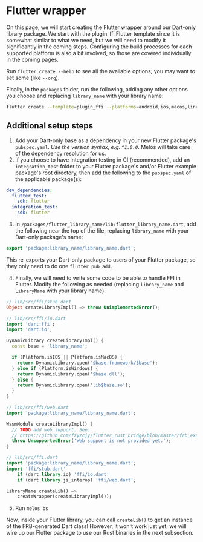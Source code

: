 # Flutter wrapper
On this page, we will start creating the Flutter wrapper around our Dart-only library package.
We start with the plugin_ffi Flutter template since it is somewhat similar to what we need,
but we will need to modify it significantly in the coming steps.
Configuring the build processes for each supported platform is also a bit involved,
so those are covered individually in the coming pages.

Run `flutter create --help` to see all the available options; you may want to set some (like `--org`).

Finally, in the `packages` folder, run the following, adding any other options you choose
and replacing `library_name` with your library name:
```bash
flutter create --template=plugin_ffi --platforms=android,ios,macos,linux,windows --org=com.example flutter_library_name
```

## Additional setup steps
1. Add your Dart-only base as a dependency in your new Flutter package's `pubspec.yaml`.
*Use the version syntax, e.g. `^1.0.0`*. Melos will take care of the dependency resolution for us.
2. If you choose to have integration testing in CI (recommended),
add an `integration_test` folder to your Flutter package's and/or Flutter example package's root directory,
then add the following to the  `pubspec.yaml` of the applicable package(s):
```yaml
dev_dependencies:
  flutter_test:
    sdk: flutter
  integration_test:
    sdk: flutter
```
3. In `/packages/flutter_library_name/lib/flutter_library_name.dart`,
add the following near the top of the file, replacing `library_name` with your Dart-only package's name:
```dart
export 'package:library_name/library_name.dart';
```
This re-exports your Dart-only package to users of your Flutter package,
so they only need to do one `flutter pub add`.

4. Finally, we will need to write some code to be able to handle FFI in Flutter.
Modify the following as needed (replacing `library_name` and `LibraryName` with your library name).
```dart
// lib/src/ffi/stub.dart
Object createLibraryImpl() => throw UnimplementedError();
```
```dart
// lib/src/ffi/io.dart
import 'dart:ffi';
import 'dart:io';

DynamicLibrary createLibraryImpl() {
  const base = 'library_name';

  if (Platform.isIOS || Platform.isMacOS) {
    return DynamicLibrary.open('$base.framework/$base');
  } else if (Platform.isWindows) {
    return DynamicLibrary.open('$base.dll');
  } else {
    return DynamicLibrary.open('lib$base.so');
  }
}
```
```dart
// lib/src/ffi/web.dart
import 'package:library_name/library_name.dart';

WasmModule createLibraryImpl() {
  // TODO add web support. See:
  // https://github.com/fzyzcjy/flutter_rust_bridge/blob/master/frb_example/with_flutter/lib/ffi.web.dart
  throw UnsupportedError('Web support is not provided yet.');
}
```
```dart
// lib/src/ffi.dart
import 'package:library_name/library_name.dart';
import 'ffi/stub.dart'
    if (dart.library.io) 'ffi/io.dart'
    if (dart.library.js_interop) 'ffi/web.dart';

LibraryName createLib() =>
    createWrapper(createLibraryImpl());
```
5. Run `melos bs`

Now, inside your Flutter library, you can call `createLib()` to get an instance of the FRB-generated Dart class!
However, it won't work just yet; we will wire up our Flutter package to use our Rust binaries in the next subsection.
